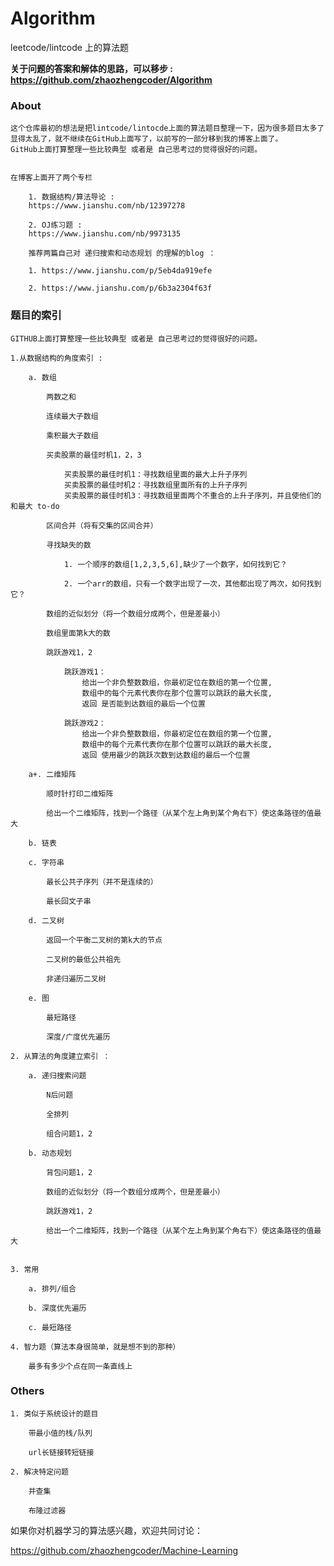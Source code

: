 # Algorithm

leetcode/lintcode 上的算法题

**关于问题的答案和解体的思路，可以移步 : https://github.com/zhaozhengcoder/Algorithm**

### About

    这个仓库最初的想法是把lintcode/lintocde上面的算法题目整理一下，因为很多题目太多了显得太乱了，就不继续在GitHub上面写了，以前写的一部分移到我的博客上面了。
    GitHub上面打算整理一些比较典型 或者是 自己思考过的觉得很好的问题。


    在博客上面开了两个专栏

        1. 数据结构/算法导论 :
        https://www.jianshu.com/nb/12397278

        2. OJ练习题 :
        https://www.jianshu.com/nb/9973135

        推荐两篇自己对 递归搜索和动态规划 的理解的blog ：

        1. https://www.jianshu.com/p/5eb4da919efe

        2. https://www.jianshu.com/p/6b3a2304f63f

### 题目的索引

    GITHUB上面打算整理一些比较典型 或者是 自己思考过的觉得很好的问题。

    1.从数据结构的角度索引 :

        a. 数组

            两数之和

            连续最大子数组

            乘积最大子数组

            买卖股票的最佳时机1，2，3

                买卖股票的最佳时机1：寻找数组里面的最大上升子序列
                买卖股票的最佳时机2：寻找数组里面所有的上升子序列
                买卖股票的最佳时机3：寻找数组里面两个不重合的上升子序列，并且使他们的和最大 to-do

            区间合并（将有交集的区间合并）

            寻找缺失的数

                1. 一个顺序的数组[1,2,3,5,6],缺少了一个数字，如何找到它？

                2. 一个arr的数组，只有一个数字出现了一次，其他都出现了两次，如何找到它？

            数组的近似划分（将一个数组分成两个，但是差最小）

            数组里面第k大的数

            跳跃游戏1，2

                跳跃游戏1：
                    给出一个非负整数数组，你最初定位在数组的第一个位置,
                    数组中的每个元素代表你在那个位置可以跳跃的最大长度,
                    返回 是否能到达数组的最后一个位置

                跳跃游戏2：
                    给出一个非负整数数组，你最初定位在数组的第一个位置,
                    数组中的每个元素代表你在那个位置可以跳跃的最大长度,
                    返回 使用最少的跳跃次数到达数组的最后一个位置

        a+. 二维矩阵

            顺时针打印二维矩阵

            给出一个二维矩阵，找到一个路径（从某个左上角到某个角右下）使这条路径的值最大

        b. 链表

        c. 字符串

            最长公共子序列（并不是连续的）

            最长回文子串

        d. 二叉树

            返回一个平衡二叉树的第k大的节点

            二叉树的最低公共祖先

            非递归遍历二叉树

        e. 图

            最短路径

            深度/广度优先遍历

    2. 从算法的角度建立索引 ：

        a. 递归搜索问题

            N后问题

            全排列

            组合问题1，2

        b. 动态规划

            背包问题1，2

            数组的近似划分（将一个数组分成两个，但是差最小）

            跳跃游戏1，2

            给出一个二维矩阵，找到一个路径（从某个左上角到某个角右下）使这条路径的值最大


    3. 常用

        a. 排列/组合

        b. 深度优先遍历

        c. 最短路径

    4. 智力题（算法本身很简单，就是想不到的那种）

        最多有多少个点在同一条直线上

### Others

    1. 类似于系统设计的题目

        带最小值的栈/队列

        url长链接转短链接

    2. 解决特定问题

        并查集

        布隆过滤器

如果你对机器学习的算法感兴趣，欢迎共同讨论：

https://github.com/zhaozhengcoder/Machine-Learning
